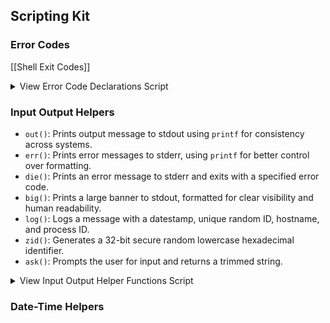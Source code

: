 

## Scripting Kit

### Error Codes

[[Shell Exit Codes]]

<details><summary>View Error Code Declarations Script</summary><p>

```shell
# ------------------------------------------------
# EXIT CODES
# ------------------------------------------------
EXIT_SUCCESS=0
EXIT_FAILURE=1
EXIT_USAGE=2
EXIT_DATAERR=65
EXIT_NOINPUT=66
EXIT_NOUSER=67
EXIT_NOHOST=68
EXIT_UNAVAILABLE=69
EXIT_SOFTWARE=70
EXIT_OSERR=71
EXIT_OSFILE=72
EXIT_CANTCREATE=73
EXIT_IOERR=74
EXIT_TEMPFAIL=75
EXIT_PROTOCOL=76
EXIT_NOPERM=77
EXIT_CONFIG=78
EXIT_QUIT=80
EXIT_KYC=81
EXIT_UPDATE=89
EXIT_CONFLICT=90
EXIT_UNLAWFUL=91
EXIT_PAYMENT_ISSUE=92
EXIT_QUOTA_ISSUE=93
EXIT_BUSY=100
EXIT_TIMEOUT=101
EXIT_LOCKOUT=102
EXIT_LOOP=103
EXIT_MOVED_PERMANENTLY=110
EXIT_MOVED_TEMPORARILY=111
EXIT_GONE=112
EXIT_FUTURE=119
EXIT_GIT_BISECT_SKIP=125
EXIT_COMMAND_FOUND_BUT_NOT_EXECUTABLE=126
EXIT_COMMAND_NOT_FOUND=127
EXIT_CODE_INVALID=128
```

</p></details>

### Input Output Helpers

- `out()`: Prints output message to stdout using `printf` for consistency across systems.
- `err()`: Prints error messages to stderr, using `printf` for better control over formatting.
- `die()`: Prints an error message to stderr and exits with a specified error code.
- `big()`: Prints a large banner to stdout, formatted for clear visibility and human readability.
- `log()`: Logs a message with a datestamp, unique random ID, hostname, and process ID.
- `zid()`: Generates a 32-bit secure random lowercase hexadecimal identifier.
- `ask()`: Prompts the user for input and returns a trimmed string.

<details><summary>View Input Output Helper Functions Script</summary><p>

```shell
out() {
        printf %s\\n "$*"
}

err() {
        >&2 printf %s\\n "$*"
}

die() {
       n="$1" ; shift ; >&2 printf %s\\n "$*" ; exit "$n"
}

big() {
        printf \\n###\\n#\\n#\ %s\\n#\\n###\\n\\n "$*"
}

log() {
        printf '%s %s %s %s\n' "$( now )" "$( zid )" "$( hostname )" $$ "$*"
}

zid() {
        hexdump -n 16 -v -e '16/1 "%02x" "\n"' /dev/random
}

ask() {
        read x ; echo "$x" | sed 's/^[[:space:]]*//; s/[[:space:]]*$//'
}
```

</p></details>

### Date-Time Helpers

```shell

```
